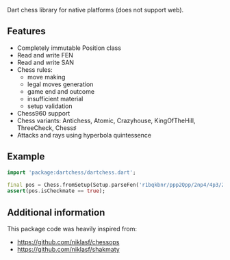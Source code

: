 Dart chess library for native platforms (does not support web).

## Features

- Completely immutable Position class
- Read and write FEN
- Read and write SAN
- Chess rules:
    - move making
    - legal moves generation
    - game end and outcome
    - insufficient material
    - setup validation
- Chess960 support
- Chess variants: Antichess, Atomic, Crazyhouse, KingOfTheHill, ThreeCheck, Chess♯
- Attacks and rays using hyperbola quintessence

## Example

```dart
import 'package:dartchess/dartchess.dart';

final pos = Chess.fromSetup(Setup.parseFen('r1bqkbnr/ppp2Qpp/2np4/4p3/2B1P3/8/PPPP1PPP/RNB1K1NR b KQkq - 0 4'));
assert(pos.isCheckmate == true);
```

## Additional information

This package code was heavily inspired from:
- https://github.com/niklasf/chessops
- https://github.com/niklasf/shakmaty
